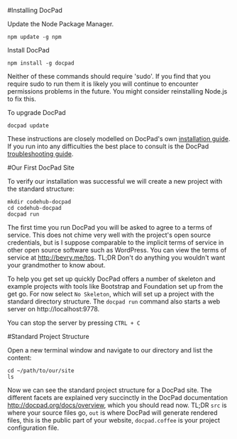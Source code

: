 #Installing DocPad

Update the Node Package Manager.
```
npm update -g npm
```

Install DocPad
```
npm install -g docpad
```

Neither of these commands should require 'sudo'. If you find that you require
sudo to run them it is likely you will continue to encounter permissions
problems in the future. You might consider reinstalling Node.js to fix this.

To upgrade DocPad
```
docpad update
```


These instructions are closely modelled on DocPad's own [installation
guide](http://docpad.org/docs/install). If you run into any difficulties the
best place to consult is the DocPad [troubleshooting guide](http://docpad.org/docs/troubleshoot).

#Our First DocPad Site

To verify our installation was successful we will create a new project with the standard structure:
```
mkdir codehub-docpad
cd codehub-docpad
docpad run
```

The first time you run DocPad you will be asked to agree to a terms of service.
This does not chime very well with the project's open source credentials, but is
I suppose comparable to the implicit terms of service in other open source
software such as WordPress. You can view the terms of service at http://bevry.me/tos. 
TL;DR Don't do anything you wouldn't want your grandmother to know about.

To help you get set up quickly DocPad offers a number of skeleton and example projects with
tools like Bootstrap and Foundation set up from the get go. For now select `No
Skeleton`, which will set up a project with the standard directory structure.
The `docpad run` command also starts a web server on http://localhost:9778. 

You can stop the server by pressing `CTRL + C`

#Standard Project Structure

Open a new terminal window and navigate to our directory and list the content:
```
cd ~/path/to/our/site
ls
```

Now we can see the standard project structure for a DocPad site. The different
facets are explained very succinctly in the DocPad documentation http://docpad.org/docs/overview, which you should read now. TL;DR `src` is where your source files go, `out` is where DocPad will generate rendered files, this is the public part of your website, `docpad.coffee` is your project configuration file.
